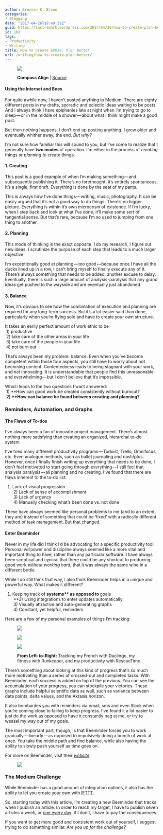 ```yaml
---
author: Brennan K. Brown
categories:
- Blogging
date: "2017-04-26T19:49:32Z"
guid: https://lastremark.wordpress.com/2017/04/26/how-to-create-plan-better/
id: 103
tags:
- Productivity
- Writing
title: How to Create &#038; Plan Better
url: /writing/how-to-create-plan-better/
---
```


<figure class="wp-caption">

<img data-width="2048" data-height="1536" src="https://cdn-images-1.medium.com/max/2560/1*NT3wGmhtWsqh_uQjtKkTPw.png" /> <figcaption class="wp-caption-text"><b>Compass Align</b> | <a href="https://commons.wikimedia.org/wiki/File:Compass_align.jpg" target="_blank" rel="noopener noreferrer">Source</a></figcaption></figure>

#### Using the Internet and Bees

<span>F</span>or quite awhile now, I haven’t posted anything to Medium. There are eighty different posts in my drafts, sporadic and eclectic ideas waiting to be posts. And I always think I have epiphanies late at night when I’m trying to go to sleep — or in the middle of a shower — about what I think might make a good post.

But then nothing happens. I don’t end up posting anything. I grow older and eventually whither away, the end. _But why?_

I’m not sure how familiar this will sound to you, but I’ve come to realize that I generally have <b>two modes</b> of operation. I’m either in the process of _creating_ things or _planning to_ create things.

<!--more-->

#### 1. Creating

This post is a good example of when I’m making something — and subsequently publishing it. There’s no forethought, it’s entirely spontaneous. It’s a single, first draft. Everything is done by the seat of my pants.

This is always how I’ve done things — writing, music, photography. It can be easily argued that it’s not a good way to do things. There’s no bigger picture. Everything is within it’s own microcosm of existence. If I’m lucky, when I step back and look at what I’ve done, it’ll make some sort of tangential sense. But that’s rare, because I’m so used to jumping from one thing to another.

#### 2. Planning

This mode of thinking is the exact opposite. I do my research, I figure out new ideas. I scrutinize the purpose of each step that leads to a much larger objective.

I’m exceptionally good at planning — too good — because once I have all the ducks lined up in a row, I can’t bring myself to finally execute any of it. There’s always something that needs to be added, another excuse to delay. Eventually, there is such a large amount of analysis-paralysis that any grand ideas get pushed to the wayside and are eventually just abandoned.

#### 3. Balance

Now, it’s obvious to see how the combination of execution and planning are required for any long-term success. But it’s a lot easier said than done, particularly when you’re flying solo and have to create your own structure.

It takes an eerily perfect amount of work ethic to be  
 1) productive   
 2) take care of the other areas in your life  
 3) take care of the people in your life  
 4) not burn out

That’s always been my problem: balance. Even when you’ve become competent within those four aspects, you still have to worry about not becoming content. Contentedness leads to being stagnant with your work, and not innovating. It is understandable that people find this unreasonable and overwhelming — but I don’t believe that it’s impossible.

Which leads to the two questions I want answered:   
 1) **How can good work be created consistently without burnout?  
 <b>2) **How can balance be found between creating and planning?</b>

### Reminders, Automation, and Graphs

#### The Flaws of To-dos

I’ve always been a fan of innovate project management. There’s almost nothing more satisfying than creating an organized, hierarchal to-do system.

I’ve tried many different productivity programs — Todoist, Trello, Omnifocus, etc. Even analogue methods, such as bullet journaling and dash/plus. However, once I finally finish writing up everything that needs to be done, I don’t feel motivated to start going through everything — I still feel that analysis paralysis — all planning and no creating. I’ve found that there are flaws inherent to the to-do list:

1. Lack of visual progression  
    2) Lack of sense of accomplishment  
    3) Lack of urgency  
    4) Manually checking what’s been done vs. not done

These have always seemed like personal problems to me (and to an extent, they are) instead of something that could be ‘fixed’ with a radically different method of task management. But that changed.

#### Enter Beeminder

Never in my life did I think I’d be advocating for a specific productivity tool. Personal willpower and discipline always seemed like a more vital and important thing to have, rather than any particular software. I have always been sceptical and cynical that there could be any shortcut to producing good work _without working hard_, that it was always the same wine in a different bottle.

While I do still think that way, I also think Beeminder helps in a unique and powerful way. What makes it different?

1. Keeping track of <b>systems** as opposed to </b>goals  
    **2) Using integrations to enter updates automatically  
    3) Visually attractive and auto-generating graphs   
    4) Constant, yet helpful, reminders

Here are a few of my personal examples of things I’m tracking:

<figure>

<img data-width="1005" data-height="545" src="https://cdn-images-1.medium.com/max/400/1*V1tvUNBUoI94dcaZpX51Ag.png" />  
</figure> 
<figure>

<img data-width="1005" data-height="545" src="https://cdn-images-1.medium.com/max/400/1*Q9bSdpzLXYUludEF0nUsOw.png" />  
</figure> 
<figure class="wp-caption">

<img data-width="1005" data-height="545" src="https://cdn-images-1.medium.com/max/400/1*85cm2PJfkojmVQw0WYALzA.png" /> <figcaption class="wp-caption-text"><b>From Left-to-Right:</b> Tracking my French with Duolingo, my fitness with Runkeeper, and my productivity with RescueTime.</figcaption></figure>

There’s something about looking at this kind of progress that’s so much more motivating than a series of crossed-out and completed tasks. With Beeminder, each success is added on top of the previous. You can see the accumulation of your progress, you can stockpile your victories. These graphs include helpful scientific data as well, such as variance between data points, delta values, and the Akrasia horizon.

It also bombardes you with reminders via email, sms and even Slack when you’re coming close to failing to keep progress. I’ve found it a lot easier to just do the work as opposed to have it constantly nag at me, or try to weasel my way out of my goals.

The most important part, though, is that Beeminder forces you to work gradually — linearly — as opposed to impulsively doing a bunch of work at once. You take the middle path and find balance, while also having the ability to slowly push yourself as time goes on.

For more on Beeminder, visit their <a href="http://beeminder.com/" target="_blank" rel="noopener noreferrer"><em>website</em></a>.

<figure>

<img data-width="331" data-height="693" src="https://cdn-images-1.medium.com/max/600/1*8qAMU_21NfP7ER1REynnRA.png" />  
</figure>

### The Medium Challenge

While Beeminder has a good amount of integration options, it also has the ability to let you create your own with <a href="http://ifttt.com" target="_blank" rel="noopener noreferrer">IFTTT</a>.

So, starting today with this article, I’m creating a new Beeminder that tracks when I publish an article. In order to reach my target, I have to publish seven articles a week, or <a href="https://medium.com/@brennanbrown/posting-every-day-a57285388029" target="_blank" rel="noopener noreferrer">one every day</a>. If I don’t, I have to pay the consequences.

If you want to get more good and consistent work out of yourself, I suggest trying to do something similar. _Are you up for the challenge?_
